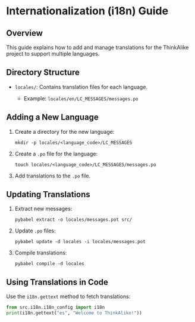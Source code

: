 # Internationalization (i18n) Guide

## Overview

This guide explains how to add and manage translations for the ThinkAlike project to support multiple languages.

## Directory Structure

* `locales/`: Contains translation files for each language.

  * Example: `locales/en/LC_MESSAGES/messages.po`

## Adding a New Language

1. Create a directory for the new language:

   ```
   mkdir -p locales/<language_code>/LC_MESSAGES
   ```

2. Create a `.po` file for the language:

   ```
   touch locales/<language_code>/LC_MESSAGES/messages.po
   ```

3. Add translations to the `.po` file.

## Updating Translations

1. Extract new messages:

   ```
   pybabel extract -o locales/messages.pot src/
   ```

2. Update `.po` files:

   ```
   pybabel update -d locales -i locales/messages.pot
   ```

3. Compile translations:

   ```
   pybabel compile -d locales
   ```

## Using Translations in Code

Use the `i18n.gettext` method to fetch translations:

```python
from src.i18n.i18n_config import i18n
print(i18n.gettext("es", "Welcome to ThinkAlike!"))

```
